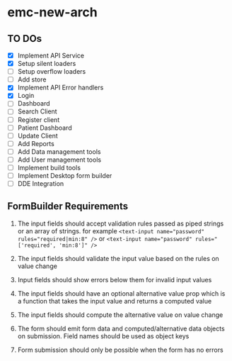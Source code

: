 # emc-new-arch

## TO DOs

- [x] Implement API Service
- [x] Setup silent loaders
- [ ] Setup overflow loaders
- [ ] Add store
- [x] Implement API Error handlers
- [x] Login
- [ ] Dashboard
- [ ] Search Client
- [ ] Register client
- [ ] Patient Dashboard
- [ ] Update Client
- [ ] Add Reports
- [ ] Add Data management tools
- [ ] Add User management tools
- [ ] Implement build tools
- [ ] Implement Desktop form builder
- [ ] DDE Integration

## FormBuilder Requirements

1. The input fields should accept validation rules passed as piped strings or an array of strings. for example
`<text-input name="password" rules="required|min:8" />` or `<text-input name="password" rules="['required', 'min:8']" />`

2. The input fields should validate the input value based on the rules on value change

3. Input fields should show errors below them for invalid input values

4. The input fields should have an optional alternative value prop which is a function that takes the input value and returns a computed value

5. The input fields should compute the alternative value on value change

6. The form should emit form data and computed/alternative data objects on submission. Field names should be used as object keys

7. Form submission should only be possible when the form has no errors